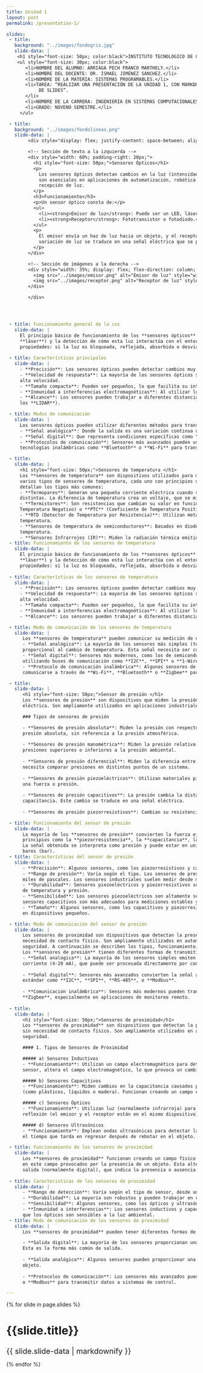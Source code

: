 ```yaml
---
title: Unidad 1
layout: post
permalink: /presentation-1/

slides:
 - title: 
   background: "../images/fondogris.jpg"
   slide-data: |
    <h1 style="font-size: 50px; color:black">INSTITUTO TECNOLOGICO DE CANCUN </h1>
    <ul style="font-size: 30px; color:black">
       <li>NOMBRE DEL ALUMNO: ARRIAGA PECH FRANCO MARTHELY.</li>
       <li>NOMBRE DEL DOCENTE: DR. ISMAEL JIMÉNEZ SÁNCHEZ.</li>
       <li>NOMBRE DE LA MATERIA: SISTEMAS PROGRAMABLES.</li>
       <li>TAREA: “REALIZAR UNA PRESENTACIÓN DE LA UNIDAD 1, CON MARKDOWN, USANDO https://slides.webjeda.com/ EN SU PROPIO REPOSITORIO 
            DE SLIDES”.
       </li>
       <li>NOMBRE DE LA CARRERA: INGENIERÍA EN SISTEMAS COMPUTACIONALES.</li>
       <li>GRADO: NOVENO SEMESTRE.</li>
     </ul>

 - title:
   background: "../images/fondolineas.png"
   slide-data: |
        <div style="display: flex; justify-content: space-between; align-items: flex-start;">

        <!-- Sección de texto a la izquierda -->
        <div style="width: 60%; padding-right: 20px;">
          <h1 style="font-size: 50px;">Sensores Ópticos</h1>
          <p>
            Los sensores ópticos detectan cambios en la luz (intensidad, color o posición) para generar una señal de salida. Estos dispositivos
            son esenciales en aplicaciones de automatización, robótica y sistemas de seguridad. El funcionamiento se basa en la emisión y
            recepción de luz.
          </p>
          <h3>Funcionamiento</h3>
          <p>Un sensor óptico consta de:</p>
          <ul>
            <li><strong>Emisor de luz</strong>: Puede ser un LED, láser o infrarrojo.</li>
            <li><strong>Receptor</strong>: Fototransistor o fotodiodo.</li>
          </ul>
          <p>
            El emisor envía un haz de luz hacia un objeto, y el receptor mide la cantidad de luz reflejada, interrumpida o absorbida. La
            variación de luz se traduce en una señal eléctrica que se procesa para tomar decisiones automáticas.
          </p>
        </div>

        <!-- Sección de imágenes a la derecha -->
        <div style="width: 35%; display: flex; flex-direction: column; align-items: center;">
          <img src="../images/emisor.png" alt="Emisor de luz" style="width: 100%; margin-bottom: 20px;">
          <img src="../images/receptor.png" alt="Receptor de luz" style="width: 100%;">
        </div>

        </div> 




 - title: Funcionamiento general de la cos
   slide-data: |
     El principio básico de funcionamiento de los **sensores ópticos** es la emisión de luz (ya sea **infrarroja**, **visible** o 
     **láser**) y la detección de cómo esta luz interactúa con el entorno. Dependiendo del tipo de sensor, pueden medir diferentes 
     propiedades: si la luz es bloqueada, reflejada, absorbida o desviada.
   
 - title: Características principales
   slide-data: | 
     - **Precisión**: Los sensores ópticos pueden detectar cambios muy pequeños en su entorno.
     - **Velocidad de respuesta**: La mayoría de los sensores ópticos son muy rápidos, lo que los hace adecuados para aplicaciones de 
     alta velocidad.
     - **Tamaño compacto**: Pueden ser pequeños, lo que facilita su integración en sistemas electrónicos.
     - **Inmunidad a interferencias electromagnéticas**: Al utilizar luz, no se ven afectados por campos electromagnéticos.
     - **Alcance**: Los sensores pueden trabajar a diferentes distancias, dependiendo de su tipo (algunos hasta varios kilómetros, como 
     los **LIDAR**).

 - title: Modos de comunicación
   slide-data: |
     Los sensores ópticos pueden utilizar diferentes métodos para transmitir su señal, incluyendo:
     - **Señal analógica**: Donde la salida es una variación continua que corresponde a la intensidad de la luz recibida.
     - **Señal digital**: Que representa condiciones específicas como "presencia" o "ausencia" de un objeto.
     - **Protocolos de comunicación**: Sensores más avanzados pueden usar buses de comunicación como **I2C**, **RS-485**, o incluso 
     tecnologías inalámbricas como **Bluetooth** o **Wi-Fi** para transmitir información en sistemas más complejos.

 - title: 
   slide-data: |
     <h1 style="font-size: 50px;">Sensores de temperatura </h1>
     Los **sensores de temperatura** son dispositivos utilizados para medir la temperatura en diferentes ambientes y procesos. Existen 
     varios tipos de sensores de temperatura, cada uno con principios de funcionamiento y aplicaciones específicas. A continuación se 
     detallan los tipos más comunes:
     - **Termopares**: Generan una pequeña corriente eléctrica cuando se unen dos metales diferentes y están sometidos a temperaturas 
     distintas. La diferencia de temperatura crea un voltaje, que se mide y traduce a una lectura de temperatura.
     - **Termistores**: Son resistencias que cambian su valor en función de la temperatura. Pueden ser **NTC** (Coeficiente de 
     Temperatura Negativo) o **PTC** (Coeficiente de Temperatura Positivo).
     - **RTD (Detector de Temperatura por Resistencia)**: Utilizan metales, comúnmente platino, cuya resistencia eléctrica cambia con la 
     temperatura.
     - **Sensores de temperatura de semiconductores**: Basados en diodos o transistores que cambian su corriente de salida según la 
     temperatura.
     - **Sensores Infrarrojos (IR)**: Miden la radiación térmica emitida por un objeto y calculan la temperatura sin contacto físico.
 - title: Funcionamiento de los sensores de temperatura
   slide-data: |
     El principio básico de funcionamiento de los **sensores ópticos** es la emisión de luz (ya sea **infrarroja**, **visible** o 
     **láser**) y la detección de cómo esta luz interactúa con el entorno. Dependiendo del tipo de sensor, pueden medir diferentes 
     propiedades: si la luz es bloqueada, reflejada, absorbida o desviada.
   
 - title: Características de los sensores de temperatura
   slide-data: |
     - **Precisión**: Los sensores ópticos pueden detectar cambios muy pequeños en su entorno.
     - **Velocidad de respuesta**: La mayoría de los sensores ópticos son muy rápidos, lo que los hace adecuados para aplicaciones de   
     alta velocidad.
     - **Tamaño compacto**: Pueden ser pequeños, lo que facilita su integración en sistemas electrónicos.
     - **Inmunidad a interferencias electromagnéticas**: Al utilizar luz, no se ven afectados por campos electromagnéticos.
     - **Alcance**: Los sensores pueden trabajar a diferentes distancias, dependiendo de su tipo (algunos hasta varios kilómetros, como        los **LIDAR**).

 - title: Modo de comunicación de los sensores de temperatura
   slide-data: |
      Los **sensores de temperatura** pueden comunicar su medición de diferentes maneras:
      - **Señal analógica**: La mayoría de los sensores más simples (termopares, RTD, termistores) generan una señal analógica 
      proporcional al cambio de temperatura. Esta señal necesita ser convertida para su interpretación.
      - **Señal digital**: Sensores más modernos, como los de semiconductores, envían directamente señales digitales, a menudo 
      utilizando buses de comunicación como **I2C**, **SPI** o **1-Wire**.
      - **Protocolo de comunicación inalámbrica**: Algunos sensores de temperatura infrarrojos y semiconductores más avanzados pueden 
      comunicarse a través de **Wi-Fi**, **Bluetooth** o **Zigbee** para aplicaciones como monitoreo remoto.

 - title: 
   slide-data: |
      <h1 style="font-size: 50px;">Sensor de presión </h1>
      Los **sensores de presión** son dispositivos que miden la presión de un fluido (líquido o gas) y la convierten en una señal 
      eléctrica. Son ampliamente utilizados en aplicaciones industriales, automotrices, médicas y en sistemas de control.

      ### Tipos de sensores de presión

      - **Sensores de presión absoluta**: Miden la presión con respecto a un vacío perfecto (0 Pa). Están calibrados para medir la 
      presión absoluta, sin referencia a la presión atmosférica.
  
      - **Sensores de presión manométrica**: Miden la presión relativa con respecto a la presión atmosférica. Se utilizan para medir 
      presiones superiores o inferiores a la presión ambiental.
  
      - **Sensores de presión diferencial**: Miden la diferencia entre dos puntos de presión. Son útiles para aplicaciones en las que se 
      necesita comparar presiones en distintos puntos de un sistema.
  
      - **Sensores de presión piezoeléctricos**: Utilizan materiales piezoeléctricos que generan una carga eléctrica cuando se someten a 
      una fuerza o presión.
  
      - **Sensores de presión capacitivos**: La presión cambia la distancia entre dos placas de un condensador, lo que varía su 
      capacitancia. Este cambio se traduce en una señal eléctrica.
  
      - **Sensores de presión piezorresistivos**: Cambian su resistencia en función de la presión aplicada a un material semiconductor.

 - title: Funcionamiento del sensor de presión
   slide-data: |
      La mayoría de los **sensores de presión** convierten la fuerza ejercida por un fluido en una señal eléctrica, ya sea a través de 
      principios como la **piezorresistencia**, la **capacitancia**, la **piezoelectricidad** o el **desplazamiento de un diafragma**. 
      La señal obtenida se interpreta como presión y puede estar en unidades como pascales (Pa), libras por pulgada cuadrada (psi) o 
      bares (bar).
 - title: Características del sensor de presión
   slide-data: |
      - **Precisión**: Algunos sensores, como los piezorresistivos y capacitivos, ofrecen alta precisión en sus mediciones.
      - **Rango de presión**: Varía según el tipo. Los sensores de presión absoluta pueden medir presiones desde el vacío absoluto hasta 
      miles de pascales. Los sensores industriales suelen medir desde milibares hasta varios cientos de bares.
      - **Durabilidad**: Sensores piezoeléctricos y piezorresistivos son robustos y adecuados para aplicaciones en condiciones extremas 
      de temperatura y presión.
      - **Sensibilidad**: Los sensores piezoeléctricos son altamente sensibles a los cambios rápidos de presión, mientras que los 
      sensores capacitivos son más adecuados para mediciones estables y precisas.
      - **Tamaño**: Algunos sensores, como los capacitivos y piezorresistivos, pueden ser muy compactos, lo que permite su integración 
      en dispositivos pequeños.

 - title: Modo de comunicación del sensor de presión
   slide-data: |
      Los sensores de proximidad son dispositivos que detectan la presencia o ausencia de un objeto dentro de su rango de operación sin 
      necesidad de contacto físico. Son ampliamente utilizados en automatización industrial, robótica, vehículos y aplicaciones de 
      seguridad. A continuación se describen los tipos, funcionamiento, características y modos de comunicación de estos sensores.
      Los **sensores de presión** tienen diferentes formas de transmitir la información de presión que miden, entre ellas:
      - **Señal analógica**: La mayoría de los sensores simples emiten una señal analógica en forma de voltaje (mV/V, 0-10V, 0-5V) o 
      corriente (4-20 mA), que puede ser procesada directamente por controladores o convertida en digital.
  
      - **Señal digital**: Sensores más avanzados convierten la señal a formato digital y pueden comunicarse a través de protocolos 
      estándar como **I2C**, **SPI**, **RS-485**, o **Modbus**.
  
      - **Comunicación inalámbrica**: Sensores más modernos pueden transmitir datos de presión mediante **Wi-Fi**, **Bluetooth**, o 
      **Zigbee**, especialmente en aplicaciones de monitoreo remoto.
        
 - title: 
   slide-data: |
      <h1 style="font-size: 50px;">Sensores de proximidad</h1>
      Los **sensores de proximidad** son dispositivos que detectan la presencia o ausencia de un objeto dentro de su rango de operación 
      sin necesidad de contacto físico. Son ampliamente utilizados en automatización industrial, robótica, vehículos y aplicaciones de 
      seguridad. 

      #### 1. Tipos de Sensores de Proximidad

      ##### a) Sensores Inductivos
      - **Funcionamiento**: Utilizan un campo electromagnético para detectar objetos metálicos. Cuando un objeto metálico se acerca al 
      sensor, altera el campo electromagnético, lo que provoca un cambio en la señal de salida.

      ##### b) Sensores Capacitivos
      - **Funcionamiento**: Miden cambios en la capacitancia causados por la proximidad de un objeto, ya sea metálico o no metálico 
      (como plásticos, líquidos o madera). Funcionan creando un campo eléctrico que se ve afectado por la presencia del objeto.

      ##### c) Sensores Ópticos
      - **Funcionamiento**: Utilizan luz (normalmente infrarroja) para detectar la presencia de objetos. Pueden ser sensores de 
      reflexión (el emisor y el receptor están en el mismo dispositivo) o de barrera (emisor y receptor separados).

      ##### d) Sensores Ultrasónicos
      - **Funcionamiento**: Emplean ondas ultrasónicas para detectar la distancia a un objeto. El sensor emite un pulso de sonido y mide 
      el tiempo que tarda en regresar después de rebotar en el objeto.

 - title: Funcionamiento de los sensores de proximidad
   slide-data: |
      Los **sensores de proximidad** funcionan creando un campo físico (magnético, eléctrico, acústico o luminoso) y detectando cambios 
      en este campo provocados por la presencia de un objeto. Esta alteración genera una señal que es procesada y convertida en una 
      salida (normalmente digital), que indica la presencia o ausencia del objeto.
   
 - title: Caracteristicas de los sensores de proximidad
   slide-data: |
      - **Rango de detección**: Varía según el tipo de sensor, desde unos pocos milímetros hasta varios metros.
      - **Durabilidad**: La mayoría son robustos y pueden trabajar en condiciones difíciles.
      - **Sensibilidad**: Algunos sensores, como los ópticos y ultrasónicos, son muy sensibles y pueden detectar objetos en movimiento.
      - **Inmunidad a interferencias**: Los sensores inductivos y capacitivos pueden ser afectados por condiciones ambientales, mientras 
      que los ópticos son sensibles a la luz ambiental.
 - title: Modo de comunicación de los sensores de proximidad
   slide-data: |
      Los **sensores de proximidad** pueden tener diferentes formas de comunicar sus señales:

      - **Salida digital**: La mayoría de los sensores proporcionan una señal de encendido/apagado (ON/OFF) cuando se detecta un objeto. 
      Esta es la forma más común de salida.
  
      - **Salida analógica**: Algunos sensores pueden proporcionar una señal analógica proporcional a la distancia o la proximidad del 
      objeto.
  
      - **Protocolos de comunicación**: Los sensores más avanzados pueden utilizar protocolos de comunicación como **I2C**, **RS-485**, 
      o **Modbus** para transmitir datos a sistemas de control.

---
```


{% for slide in page.slides %}
<section data-background="{% if slide.background %}{{slide.background}}{% else %}{{page.background}}{% endif %}">
  <h1 style="font-size: 30px;">{{slide.title}}</h1>
   <div style="font-size: 20px;">
     {{ slide.slide-data | markdownify }}
   </div>
</section>

{% endfor %}

